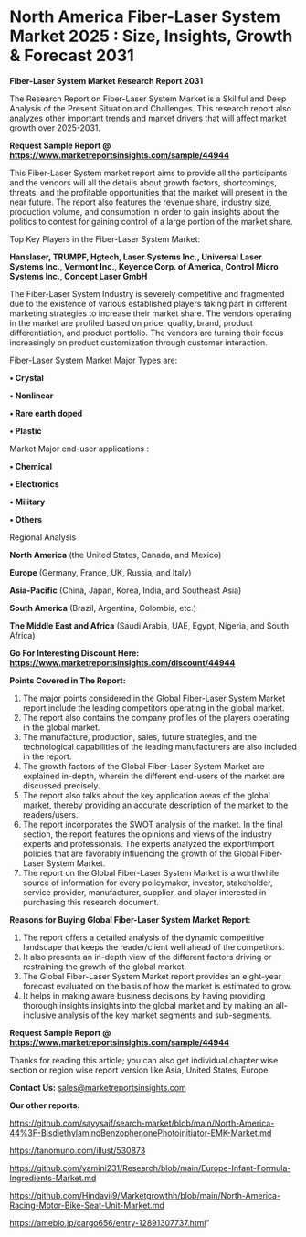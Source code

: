 # North America Fiber-Laser System Market 2025 : Size, Insights, Growth & Forecast 2031

<strong>Fiber-Laser System Market Research Report 2031</strong>

The Research Report on Fiber-Laser System Market is a Skillful and Deep Analysis of the Present Situation and Challenges. This research report also analyzes other important trends and market drivers that will affect market growth over 2025-2031.

<strong>Request Sample Report @ <a href=https://www.marketreportsinsights.com/sample/44944>https://www.marketreportsinsights.com/sample/44944</a></strong>

This Fiber-Laser System market report aims to provide all the participants and the vendors will all the details about growth factors, shortcomings, threats, and the profitable opportunities that the market will present in the near future. The report also features the revenue share, industry size, production volume, and consumption in order to gain insights about the politics to contest for gaining control of a large portion of the market share.

Top Key Players in the Fiber-Laser System Market:

<strong>Hanslaser, TRUMPF, Hgtech, Laser Systems Inc., Universal Laser Systems Inc., Vermont Inc., Keyence Corp. of America, Control Micro Systems Inc., Concept Laser GmbH</strong>

The Fiber-Laser System Industry is severely competitive and fragmented due to the existence of various established players taking part in different marketing strategies to increase their market share. The vendors operating in the market are profiled based on price, quality, brand, product differentiation, and product portfolio. The vendors are turning their focus increasingly on product customization through customer interaction.

Fiber-Laser System Market Major Types are:

<strong>•  Crystal

•  Nonlinear

•  Rare earth doped

•  Plastic</strong>

Market Major end-user applications :

<strong>•  Chemical

•  Electronics

•  Military

•  Others</strong>

Regional Analysis

</u><strong><b>North America</b></strong> (the United States, Canada, and Mexico)

<strong><b>Europe </b></strong>(Germany, France, UK, Russia, and Italy)

<strong><b>Asia-Pacific</b></strong> (China, Japan, Korea, India, and Southeast Asia)

<strong><b>South America</b></strong> (Brazil, Argentina, Colombia, etc.)

<strong><b>The Middle East and Africa</b></strong> (Saudi Arabia, UAE, Egypt, Nigeria, and South Africa)

<strong>Go For Interesting Discount Here: <a href=https://www.marketreportsinsights.com/discount/44944>https://www.marketreportsinsights.com/discount/44944</a></strong>

<strong>Points Covered in The Report:</strong>
<ol>
  <li>The major points considered in the Global Fiber-Laser System Market report include the leading competitors operating in the global market.</li>
  <li>The report also contains the company profiles of the players operating in the global market.</li>
  <li>The manufacture, production, sales, future strategies, and the technological capabilities of the leading manufacturers are also included in the report.</li>
  <li>The growth factors of the Global Fiber-Laser System Market are explained in-depth, wherein the different end-users of the market are discussed precisely.</li>
  <li>The report also talks about the key application areas of the global market, thereby providing an accurate description of the market to the readers/users.</li>
  <li>The report incorporates the SWOT analysis of the market. In the final section, the report features the opinions and views of the industry experts and professionals. The experts analyzed the export/import policies that are favorably influencing the growth of the Global Fiber-Laser System Market.</li>
  <li>The report on the Global Fiber-Laser System Market is a worthwhile source of information for every policymaker, investor, stakeholder, service provider, manufacturer, supplier, and player interested in purchasing this research document.</li>
</ol>
<strong>Reasons for Buying Global Fiber-Laser System Market Report:</strong>

<ol>
  <li>The report offers a detailed analysis of the dynamic competitive landscape that keeps the reader/client well ahead of the competitors.</li>
  <li>It also presents an in-depth view of the different factors driving or restraining the growth of the global market.</li>
  <li>The Global Fiber-Laser System Market report provides an eight-year forecast evaluated on the basis of how the market is estimated to grow.</li>
  <li>It helps in making aware business decisions by having providing thorough insights insights into the global market and by making an all-inclusive analysis of the key market segments and sub-segments.</li>
</ol>
<strong>Request Sample Report @ <a href=https://www.marketreportsinsights.com/sample/44944>https://www.marketreportsinsights.com/sample/44944</a></strong>


Thanks for reading this article; you can also get individual chapter wise section or region wise report version like Asia, United States, Europe.

<strong>Contact Us:</strong>
sales@marketreportsinsights.com

<strong>Our other reports:</strong>

<a href=https://github.com/sayysaif/search-market/blob/main/North-America-44%3F-BisdiethylaminoBenzophenonePhotoinitiator-EMK-Market.md>https://github.com/sayysaif/search-market/blob/main/North-America-44%3F-BisdiethylaminoBenzophenonePhotoinitiator-EMK-Market.md</a>

<a href=https://tanomuno.com/illust/530873>https://tanomuno.com/illust/530873</a>

<a href=https://github.com/yamini231/Research/blob/main/Europe-Infant-Formula-Ingredients-Market.md>https://github.com/yamini231/Research/blob/main/Europe-Infant-Formula-Ingredients-Market.md</a>

<a href=https://github.com/Hindavii9/Marketgrowthh/blob/main/North-America-Racing-Motor-Bike-Seat-Unit-Market.md>https://github.com/Hindavii9/Marketgrowthh/blob/main/North-America-Racing-Motor-Bike-Seat-Unit-Market.md</a>

<a href=https://ameblo.jp/cargo656/entry-12891307737.html>https://ameblo.jp/cargo656/entry-12891307737.html</a>"
